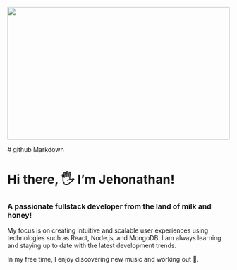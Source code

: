 <p align='center'>
  <img width='100%' height='300' src='https://images.unsplash.com/photo-1492571350019-22de08371fd3?ixlib=rb-4.0.3&q=80&fm=jpg&crop=entropy&cs=tinysrgb'>
 </p>
# github Markdown

# Hi there, 🖐️ I’m Jehonathan!

### A passionate fullstack developer from the land of milk and honey!

My focus is on creating intuitive and scalable user experiences using technologies such as React, Node.js, and MongoDB. I am always learning and staying up to date with the latest development trends. 

In my free time, I enjoy discovering new music and working out 👟.
